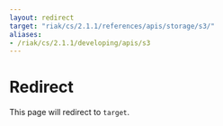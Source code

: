 ```yaml
---
layout: redirect
target: "riak/cs/2.1.1/references/apis/storage/s3/"
aliases:
- /riak/cs/2.1.1/developing/apis/s3
---
```


# Redirect

This page will redirect to `target`.
